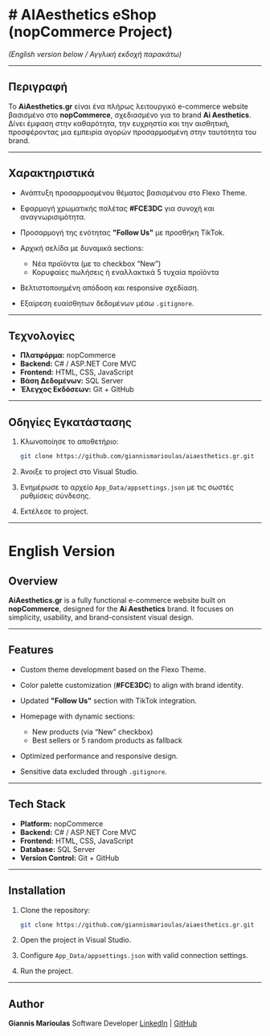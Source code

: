 # # AIAesthetics eShop (nopCommerce Project)

*(English version below / Αγγλική εκδοχή παρακάτω)*

---

## Περιγραφή

Το **AiAesthetics.gr** είναι ένα πλήρως λειτουργικό e-commerce website βασισμένο στο **nopCommerce**, σχεδιασμένο για το brand **Ai Aesthetics**.
Δίνει έμφαση στην καθαρότητα, την ευχρηστία και την αισθητική, προσφέροντας μια εμπειρία αγορών προσαρμοσμένη στην ταυτότητα του brand.

---

## Χαρακτηριστικά

* Ανάπτυξη προσαρμοσμένου θέματος βασισμένου στο Flexo Theme.
* Εφαρμογή χρωματικής παλέτας **#FCE3DC** για συνοχή και αναγνωρισιμότητα.
* Προσαρμογή της ενότητας **"Follow Us"** με προσθήκη TikTok.
* Αρχική σελίδα με δυναμικά sections:

  * Νέα προϊόντα (με το checkbox “New”)
  * Κορυφαίες πωλήσεις ή εναλλακτικά 5 τυχαία προϊόντα
* Βελτιστοποιημένη απόδοση και responsive σχεδίαση.
* Εξαίρεση ευαίσθητων δεδομένων μέσω `.gitignore`.

---

## Τεχνολογίες

* **Πλατφόρμα:** nopCommerce
* **Backend:** C# / ASP.NET Core MVC
* **Frontend:** HTML, CSS, JavaScript
* **Βάση Δεδομένων:** SQL Server
* **Έλεγχος Εκδόσεων:** Git + GitHub

---

## Οδηγίες Εγκατάστασης

1. Κλωνοποίησε το αποθετήριο:

   ```bash
   git clone https://github.com/giannismarioulas/aiaesthetics.gr.git
   ```
2. Άνοιξε το project στο Visual Studio.
3. Ενημέρωσε το αρχείο `App_Data/appsettings.json` με τις σωστές ρυθμίσεις σύνδεσης.
4. Εκτέλεσε το project.

---

# English Version

## Overview

**AiAesthetics.gr** is a fully functional e-commerce website built on **nopCommerce**, designed for the **Ai Aesthetics** brand.
It focuses on simplicity, usability, and brand-consistent visual design.

---

## Features

* Custom theme development based on the Flexo Theme.
* Color palette customization (**#FCE3DC**) to align with brand identity.
* Updated **"Follow Us"** section with TikTok integration.
* Homepage with dynamic sections:

  * New products (via “New” checkbox)
  * Best sellers or 5 random products as fallback
* Optimized performance and responsive design.
* Sensitive data excluded through `.gitignore`.

---

## Tech Stack

* **Platform:** nopCommerce
* **Backend:** C# / ASP.NET Core MVC
* **Frontend:** HTML, CSS, JavaScript
* **Database:** SQL Server
* **Version Control:** Git + GitHub

---

## Installation

1. Clone the repository:

   ```bash
   git clone https://github.com/giannismarioulas/aiaesthetics.gr.git
   ```
2. Open the project in Visual Studio.
3. Configure `App_Data/appsettings.json` with valid connection settings.
4. Run the project.

---

## Author

**Giannis Marioulas**
Software Developer
[LinkedIn](https://www.linkedin.com/in/giannis-marioulas-648b75205/) | [GitHub](https://github.com/giannismarioulas)
